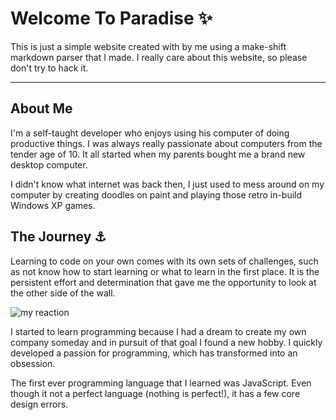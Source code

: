 # Welcome To Paradise ✨

This is just a simple website created with by me using a make-shift markdown parser that I made. I really care about this website, so please don't try to hack it.

---

## About Me

I'm a self-taught developer who enjoys using his computer of doing productive things. I was always really passionate about computers from the tender age of 10. It all started when my parents bought me a brand new desktop computer.

I didn't know what internet was back then, I just used to mess around on my computer by creating doodles on paint and playing those retro in-build Windows XP games.

## The Journey ⚓

Learning to code on your own comes with its own sets of challenges, such as not know how to start learning or what to learn in the first place. It is the persistent effort and determination that gave me the opportunity to look at the other side of the wall.

![my reaction](https://c.tenor.com/4brx30KaqCQAAAAC/rage-%E6%86%A4%E6%80%92.gif)

I started to learn programming because I had a dream to create my own company someday and in pursuit of that goal I found a new hobby. I quickly developed a passion for programming, which has transformed into an obsession.

The first ever programming language that I learned was JavaScript. Even though it not a perfect language (nothing is perfect!), it has a few core design errors.

